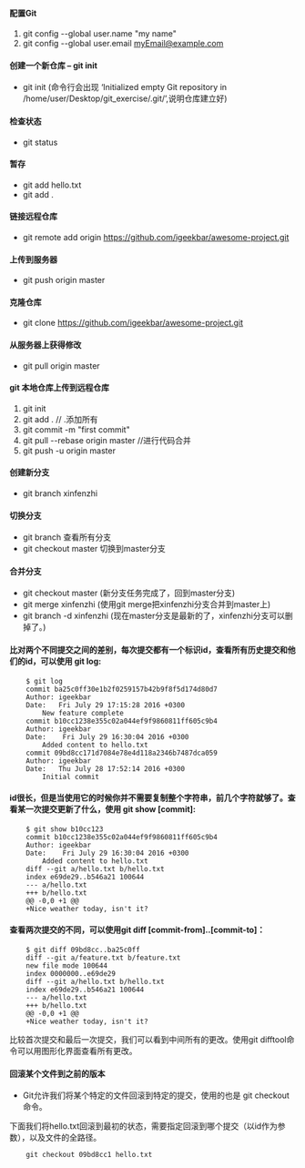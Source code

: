 #### 配置Git
1. git config --global user.name "my name"
2. git config --global user.email myEmail@example.com

#### 创建一个新仓库 – git init
* git init (命令行会出现  ‘Initialized empty Git repository in /home/user/Desktop/git_exercise/.git/’,说明仓库建立好)

#### 检查状态 
* git status

#### 暂存 
* git add hello.txt
* git add .

#### 链接远程仓库 
* git remote add origin https://github.com/igeekbar/awesome-project.git

#### 上传到服务器 
* git push origin master 

#### 克隆仓库 
* git clone https://github.com/igeekbar/awesome-project.git

#### 从服务器上获得修改 
* git pull origin master 

#### git 本地仓库上传到远程仓库
1. git init
2. git add .  // .添加所有
3. git commit -m "first commit"
4. git pull --rebase origin master //进行代码合并
5. git push -u origin master

#### 创建新分支
* git branch xinfenzhi

#### 切换分支
* git branch  查看所有分支
* git checkout master 切换到master分支

#### 合并分支
* git checkout master (新分支任务完成了，回到master分支)
* git merge xinfenzhi (使用git merge把xinfenzhi分支合并到master上)
* git branch -d xinfenzhi (现在master分支是最新的了，xinfenzhi分支可以删掉了。)

#### 比对两个不同提交之间的差别，每次提交都有一个标识id，查看所有历史提交和他们的id，可以使用 git log:
        $ git log 
        commit ba25c0ff30e1b2f0259157b42b9f8f5d174d80d7 
        Author: igeekbar 
        Date:   Fri July 29 17:15:28 2016 +0300 
            New feature complete 
        commit b10cc1238e355c02a044ef9f9860811ff605c9b4 
        Author: igeekbar 
        Date:    Fri July 29 16:30:04 2016 +0300 
            Added content to hello.txt 
        commit 09bd8cc171d7084e78e4d118a2346b7487dca059 
        Author: igeekbar 
        Date:   Thu July 28 17:52:14 2016 +0300 
            Initial commit
#### id很长，但是当使用它的时候你并不需要复制整个字符串，前几个字符就够了。查看某一次提交更新了什么，使用 git show [commit]:
        $ git show b10cc123 
        commit b10cc1238e355c02a044ef9f9860811ff605c9b4 
        Author: igeekbar 
        Date:    Fri July 29 16:30:04 2016 +0300 
            Added content to hello.txt 
        diff --git a/hello.txt b/hello.txt 
        index e69de29..b546a21 100644 
        --- a/hello.txt 
        +++ b/hello.txt 
        @@ -0,0 +1 @@ 
        +Nice weather today, isn't it?


#### 查看两次提交的不同，可以使用git diff [commit-from]..[commit-to]：
        $ git diff 09bd8cc..ba25c0ff 
        diff --git a/feature.txt b/feature.txt 
        new file mode 100644 
        index 0000000..e69de29 
        diff --git a/hello.txt b/hello.txt 
        index e69de29..b546a21 100644 
        --- a/hello.txt 
        +++ b/hello.txt 
        @@ -0,0 +1 @@ 
        +Nice weather today, isn't it?

比较首次提交和最后一次提交，我们可以看到中间所有的更改。使用git difftool命令可以用图形化界面查看所有更改。

#### 回滚某个文件到之前的版本
* Git允许我们将某个特定的文件回滚到特定的提交，使用的也是 git checkout命令。

下面我们将hello.txt回滚到最初的状态，需要指定回滚到哪个提交（以id作为参数），以及文件的全路径。

        git checkout 09bd8cc1 hello.txt